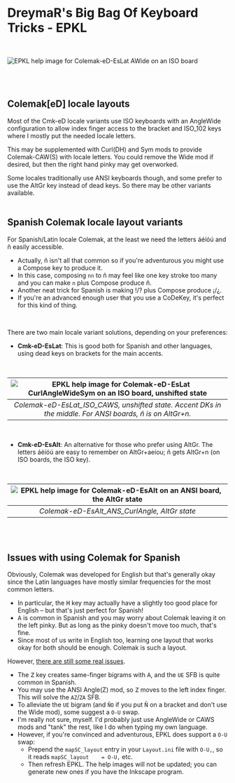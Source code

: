 DreymaR's Big Bag Of Keyboard Tricks - EPKL
===========================================
<br>

![EPKL help image for Colemak-eD-EsLat AWide on an ISO board](./Cmk-eD-EsLat_ISO-AWi_s0_EPKL.png)

<br><br>

Colemak[eD] locale layouts
--------------------------
Most of the Cmk-eD locale variants use ISO keyboards with an AngleWide configuration to allow index finger access to the bracket and ISO_102 keys where I mostly put the needed locale letters.

This may be supplemented with Curl(DH) and Sym mods to provide Colemak-CAW(S) with locale letters. You could remove the Wide mod if desired, but then the right hand pinky may get overworked.

Some locales traditionally use ANSI keyboards though, and some prefer to use the AltGr key instead of dead keys. So there may be other variants available.
<br><br>

Spanish Colemak locale layout variants
--------------------------------------
For Spanish/Latin locale Colemak, at the least we need the letters áéíóú and ñ easily accessible.
- Actually, ñ isn't all that common so if you're adventurous you might use a Compose key to produce it.
- In this case, composing `nn` to ñ may feel like one key stroke too many and you can make `n` plus Compose produce ñ.
- Another neat trick for Spanish is making !/? plus Compose produce ¡/¿.
- If you're an advanced enough user that you use a CoDeKey, it's perfect for this kind of thing.
<br>

There are two main locale variant solutions, depending on your preferences:
- **Cmk-eD-EsLat**: This is good both for Spanish and other languages, using dead keys on brackets for the main accents.
<br>

|![EPKL help image for Colemak-eD-EsLat CurlAngleWideSym on an ISO board, unshifted state](../Cmk-eD-Es/Cmk-eD-EsLat_ISO_CurlAWideSym/state0.png)|
|   :---:   |
|_Colemak-eD-EsLat_ISO_CAWS, unshifted state. Accent DKs in the middle. For ANSI boards, ñ is on AltGr+n._|

<br>

- **Cmk-eD-EsAlt**: An alternative for those who prefer using AltGr. The letters áéíóú are easy to remember on AltGr+aeiou; ñ gets AltGr+n (on ISO boards, the ISO key).
<br>

|![EPKL help image for Colemak-eD-EsAlt on an ANSI board, the AltGr state](./Cmk-eD-EsAlt_ANS_CurlAngle/state6.png)|
|   :---:   |
|_Colemak-eD-EsAlt_ANS_CurlAngle, AltGr state_|
<br><br>

Issues with using Colemak for Spanish
-------------------------------------
Obviously, Colemak was developed for English but that's generally okay since the Latin languages have mostly similar frequencies for the most common letters.
- In particular, the <kbd>H</kbd> key may actually have a slightly too good place for English – but that's just perfect for Spanish!
- <kbd>A</kbd> is common in Spanish and you may worry about Colemak leaving it on the left pinky. But as long as the pinky doesn't move too much, that's fine.
- Since most of us write in English too, learning one layout that works okay for both should be enough. Colemak is such a layout.

However, [there are still some real issues][RedCmkEs].
- The <kbd>Z</kbd> key creates same-finger bigrams with <kbd>A</kbd>, and the `UE` SFB is quite common in Spanish.
- You may use the ANSI Angle(Z) mod, so <kbd>Z</kbd> moves to the left index finger. This will solve the `AZ`/`ZA` SFB.
- To alleviate the `UE` bigram (and `ÑO` if you put <kbd>Ñ</kbd> on a bracket and don't use the Wide mod), some suggest a `O-U` swap.
- I'm really not sure, myself. I'd probably just use AngleWide or CAWS mods and "tank" the rest, like I do when typing my own language.
- However, if you're convinced and adventurous, EPKL does support a `O-U` swap:
    - Prepend the `mapSC_layout` entry in your `Layout.ini` file with `O-U,`, so it reads `mapSC_layout    = O-U,` etc.
    - Then refresh EPKL. The help images will not be updated; you can generate new ones if you have the Inkscape program.


[RedCmkEs]: https://www.reddit.com/r/Colemak/comments/v7jzj4/colemak_in_spanish_dh_mod/ (A Reddit topic on issues with using Colemak for Spanish)